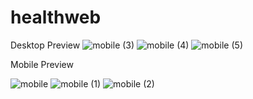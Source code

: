 # healthweb

Desktop Preview
![mobile (3)](https://user-images.githubusercontent.com/68375571/215318774-bd0dd644-13f5-420c-b295-1b5642be1183.png)
![mobile (4)](https://user-images.githubusercontent.com/68375571/215318779-9db42551-1eed-43b0-9184-28f3c802bdd3.png)
![mobile (5)](https://user-images.githubusercontent.com/68375571/215318786-1b8f88dc-2010-4e8f-84fd-6814b329f255.png)

Mobile Preview

![mobile](https://user-images.githubusercontent.com/68375571/215318819-3837e37b-5080-4454-96d1-24f5367cb004.png)
![mobile (1)](https://user-images.githubusercontent.com/68375571/215318829-dfa44d83-95c7-46e9-95a4-c34175035bf3.png)
![mobile (2)](https://user-images.githubusercontent.com/68375571/215318834-faa85685-9df4-4e76-99fc-5d69ecf656f4.png)
